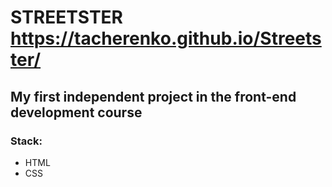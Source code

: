 # STREETSTER https://tacherenko.github.io/Streetster/
## My first independent project in the front-end development course
### Stack:
- HTML
- CSS
